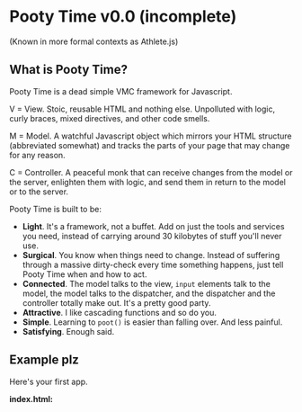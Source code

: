 # Pooty Time v0.0 (incomplete)
(Known in more formal contexts as Athlete.js)

## What is Pooty Time?
Pooty Time is a dead simple VMC framework for Javascript.

V = View. Stoic, reusable HTML and nothing else. Unpolluted with logic, curly braces, mixed directives, and other code smells.

M = Model. A watchful Javascript object which mirrors your HTML structure (abbreviated somewhat) and tracks the parts of your page that may change for any reason.

C = Controller. A peaceful monk that can receive changes from the model or the server, enlighten them with logic, and send them in return to the model or to the server.

Pooty Time is built to be:

- **Light**. It's a framework, not a buffet. Add on just the tools and services you need, instead of carrying around 30 kilobytes of stuff you'll never use.
- **Surgical**. You know when things need to change. Instead of suffering through a massive dirty-check every time something happens, just tell Pooty Time when and how to act.
- **Connected**. The model talks to the view, `input` elements talk to the model, the model talks to the dispatcher, and the dispatcher and the controller totally make out. It's a pretty good party.
- **Attractive**. I like cascading functions and so do you.
- **Simple**. Learning to `poot()` is easier than falling over. And less painful.
- **Satisfying**. Enough said.

## Example plz

Here's your first app.

**index.html:**
    <html>
      <head>
        <!-- Put this at the head or tail of your document -->
        <script type="text/javascript" src="pootytime.js" />
        <script type="text/javascript" src="index.model.js" />
        <script type="text/javascript" src="index.control.js" />
      </head>
      <body>
        <div class="nudge-down center">
          <!-- A simple node with text we can update. -->
          <poot class="welcome-msg"></poot>
        </div>
        <div class="nudge-down center">
          <!-- An input we can bind to our model. -->
          <input poot class="new-msg" type="text" placeholder="New Message"/>
        </div>
      </body>
    </html>

**index.css:** (is your first app gonna be ugly? Heck no.)
    body {
      color: #444;
    }
    
    .nudge-down {
      margin-top: 12px;
    }
    
    .center {
      text-align: center;
    }

**index.model.js:**
    Pooty.model({
      'welcome-message': '.welcome-msg',
      'new-msg': '.new-msg'
    });

**index.control.js:**
    // Welcome Message controller
    Pooty.control(function () {
      // You can put a message on the page this way, with a simple string
      var message = 'Hellooooooo Tina!';
      this.model('welcome-message').poot(message);
      
      // Or this way, with a REST API and AJAX
      this.url('/message').get().pootAt.model('welcome-message');
      
      // Or this way, with a REST API, AJAX and a failsafe
      this.url('/message').get().success(function (message) {
        this.model('welcome-message').poot(message);
      }).failure(function (error) {
        this.model('welcome-message').poot('Something really bad has happened.', error);
      });

      // Or this way, with a WebSocket
      this.url('/message-ws').websocket().pootAt.model('welcome-message');

      // Or this way, with the input on the page bound to the message
      this.input('new-msg').pootAt.model('welcome-message');
      
      // Or this way, with a validated input
      this.input('new-msg').validate(function (message) {
        if (message.length > 140) {
          this.model('welcome-message').poot('This message is too long.');
          return false;
        }
        return true;
      }).pootAt.model('welcome-message');
      
      // And when you need to send a value somewhere...
      var current = this.model('welcome-message').poot();
      this.url('/database').post(current);
    });

If this isn't enough to get you started, documentation is forthcoming.
